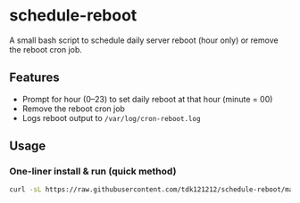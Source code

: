 # schedule-reboot

A small bash script to schedule daily server reboot (hour only) or remove the reboot cron job.

## Features

- Prompt for hour (0–23) to set daily reboot at that hour (minute = 00)  
- Remove the reboot cron job  
- Logs reboot output to `/var/log/cron-reboot.log`  

## Usage

### One-liner install & run (quick method)

```bash
curl -sL https://raw.githubusercontent.com/tdk121212/schedule-reboot/main/schedule-reboot.sh | sudo bash
